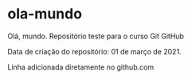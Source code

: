 # ola-mundo
Olá, mundo.
 Repositório teste para o curso Git GitHub

Data de criação do repositório: 01 de março de 2021.

Linha adicionada diretamente no github.com
